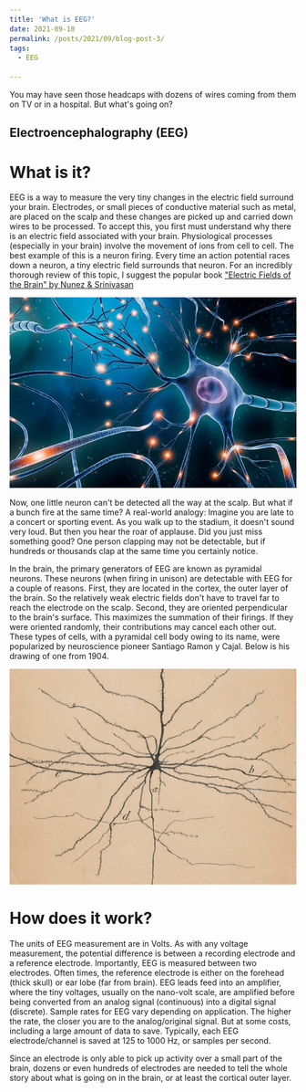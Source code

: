 ```yaml
---
title: 'What is EEG?'
date: 2021-09-10
permalink: /posts/2021/09/blog-post-3/
tags:
  - EEG

---
```


You may have seen those headcaps with dozens of wires coming from them on TV or in a hospital. But what's going on? 

Electroencephalography (EEG)
------

What is it?
======

  EEG is a way to measure the very tiny changes in the electric field surround your brain. Electrodes, or small pieces of conductive material such as metal, are placed on the scalp and these changes are picked up and carried down wires to be processed. To accept this, you first must understand why there is an electric field associated with your brain. Physiological processes (especially in your brain) involve the movement of ions from cell to cell. The best example of this is a neuron firing. Every time an action potential races down a neuron, a tiny electric field surrounds that neuron. For an incredibly thorough review of this topic, I suggest the popular book ["Electric Fields of the Brain" by Nunez & Srinivasan](https://brainmaster.com/software/pubs/brain/Nunez%202ed.pdf)

![Neuron Graphic!](/images/NeuronFiringGraphic.jpg)

  Now, one little neuron can't be detected all the way at the scalp. But what if a bunch fire at the same time? A real-world analogy: Imagine you are late to a concert or sporting event. As you walk up to the stadium, it doesn't sound very loud. But then you hear the roar of applause. Did you just miss something good? One person clapping may not be detectable, but if hundreds or thousands clap at the same time you certainly notice. 

  In the brain, the primary generators of EEG are known as pyramidal neurons. These neurons (when firing in unison) are detectable with EEG for a couple of reasons. First, they are located in the cortex, the outer layer of the brain. So the relatively weak electric fields don't have to travel far to reach the electrode on the scalp. Second, they are oriented perpendicular to the brain's surface. This maximizes the summation of their firings. If they were oriented randomly, their contributions may cancel each other out. These types of cells, with a pyramidal cell body owing to its name, were popularized by neuroscience pioneer Santiago Ramon y Cajal. Below is his drawing of one from 1904. 

![RamonyCajal!](/images/RamonYCajal.jpg)

How does it work?
======
  The units of EEG measurement are in Volts. As with any voltage measurement, the potential difference is between a recording electrode and a reference electrode. Importantly, EEG is measured between two electrodes. Often times, the reference electrode is either on the forehead (thick skull) or ear lobe (far from brain). EEG leads feed into an amplifier, where the tiny voltages, usually on the nano-volt scale, are amplified before being converted from an analog signal (continuous) into a digital signal (discrete). Sample rates for EEG vary depending on application. The higher the rate, the closer you are to the analog/original signal. But at some costs, including a large amount of data to save. Typically, each EEG electrode/channel is saved at 125 to 1000 Hz, or samples per second. 
  
  Since an electrode is only able to pick up activity over a small part of the brain, dozens or even hundreds of electrodes are needed to tell the whole story about what is going on in the brain, or at least the cortical outer layer. 


